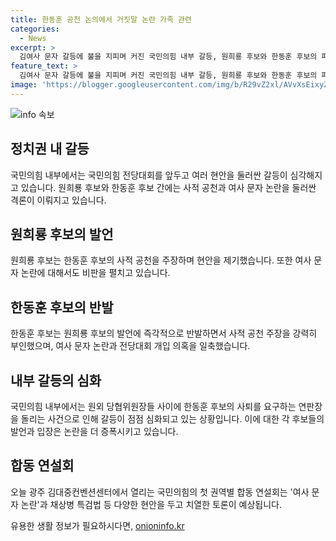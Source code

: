 ```yaml
---
title: 한동훈 공천 논의에서 거짓말 논란 가족 관련
categories:
  - News
excerpt: >
  김여사 문자 갈등에 불을 지피며 커진 국민의힘 내부 갈등, 원희룡 후보와 한동훈 후보의 파문적 발언, 당내 부요 요구 등으로 고조된 갈등. 국민의힘 대표 후보들은 오늘 광주에서 첫 합동연설회를 열며 여사 문자 논란과 특검법 등 현안을 놓고 치열한 공방이 예상된다. 갈등은 전당대회 개입으로 번뜩이며, 과거의 연판장 사태와의 연관성도 논란의 중심에 있다.
feature_text: >
  김여사 문자 갈등에 불을 지피며 커진 국민의힘 내부 갈등, 원희룡 후보와 한동훈 후보의 파문적 발언, 당내 부요 요구 등으로 고조된 갈등. 국민의힘 대표 후보들은 오늘 광주에서 첫 합동연설회를 열며 여사 문자 논란과 특검법 등 현안을 놓고 치열한 공방이 예상된다. 갈등은 전당대회 개입으로 번뜩이며, 과거의 연판장 사태와의 연관성도 논란의 중심에 있다.
image: 'https://blogger.googleusercontent.com/img/b/R29vZ2xl/AVvXsEixyZcFfHzMRdzZMjFBmAUKJYCLCGyLL1o632UiGVXcaFdKo_bkvkuCioo0uUKlGfBVcT3P84aROyZIXSBEx3Aw5nCQ3pTgDom1WDC4m8eifvWiAmWEEVb4x6G_l8C0QH225ldMjyaFvpxGEBGNO37VmDTDMHGhJPq73UglMfDca1-0aw/s1600/blogspot.png'
---
```


<p><img src="https://blogger.googleusercontent.com/img/b/R29vZ2xl/AVvXsEixyZcFfHzMRdzZMjFBmAUKJYCLCGyLL1o632UiGVXcaFdKo_bkvkuCioo0uUKlGfBVcT3P84aROyZIXSBEx3Aw5nCQ3pTgDom1WDC4m8eifvWiAmWEEVb4x6G_l8C0QH225ldMjyaFvpxGEBGNO37VmDTDMHGhJPq73UglMfDca1-0aw/s1600/blogspot.png" alt="info 속보" /></p>

<h2 data-ke-size="size26">정치권 내 갈등</h2>

<p data-ke-size="size16">국민의힘 내부에서는 국민의힘 전당대회를 앞두고 여러 현안을 둘러싼 갈등이 심각해지고 있습니다. 원희룡 후보와 한동훈 후보 간에는 사적 공천과 여사 문자 논란을 둘러싼 격론이 이뤄지고 있습니다.</p>

<h2 data-ke-size="size26">원희룡 후보의 발언</h2>

<p data-ke-size="size16">원희룡 후보는 한동훈 후보의 사적 공천을 주장하며 현안을 제기했습니다. 또한 여사 문자 논란에 대해서도 비판을 펼치고 있습니다.</p>

<h2 data-ke-size="size26">한동훈 후보의 반발</h2>

<p data-ke-size="size16">한동훈 후보는 원희룡 후보의 발언에 즉각적으로 반발하면서 사적 공천 주장을 강력히 부인했으며, 여사 문자 논란과 전당대회 개입 의혹을 일축했습니다.</p>

<h2 data-ke-size="size26">내부 갈등의 심화</h2>

<p data-ke-size="size16">국민의힘 내부에서는 원외 당협위원장들 사이에 한동훈 후보의 사퇴를 요구하는 연판장을 돌리는 사건으로 인해 갈등이 점점 심화되고 있는 상황입니다. 이에 대한 각 후보들의 발언과 입장은 논란을 더 증폭시키고 있습니다.</p>

<h2 data-ke-size="size26">합동 연설회</h2>

<p data-ke-size="size16">오늘 광주 김대중컨벤션센터에서 열리는 국민의힘의 첫 권역별 합동 연설회는 '여사 문자 논란'과 채상병 특검법 등 다양한 현안을 두고 치열한 토론이 예상됩니다.</p>
유용한 생활 정보가 필요하시다면, <a href="https://onioninfo.kr" rel="dofollow">onioninfo.kr</a>


